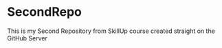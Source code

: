 # SecondRepo
This is my Second Repository from SkillUp course created straight on the GitHub Server
